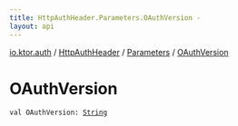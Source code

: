 ```yaml
---
title: HttpAuthHeader.Parameters.OAuthVersion - 
layout: api
---
```


<div class='api-docs-breadcrumbs'><a href="../../index.html">io.ktor.auth</a> / <a href="../index.html">HttpAuthHeader</a> / <a href="index.html">Parameters</a> / <a href="./-o-auth-version.html">OAuthVersion</a></div>

# OAuthVersion

<div class="signature"><code><span class="keyword">val </span><span class="identifier">OAuthVersion</span><span class="symbol">: </span><a href="https://kotlinlang.org/api/latest/jvm/stdlib/kotlin/-string/index.html"><span class="identifier">String</span></a></code></div>
